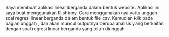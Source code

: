Saya membuat aplikasi linear berganda dalam bentuk website. Aplikasi ini saya buat menggunakan R-shinny.
Cara menggunakan nya yaitu unggah soal regresi linear berganda dalam bentuk file csv. Kemudian klik pada bagian unggah , dan akan muncul outputnya berupa analisis 
yang berkaitan dengan soal regresi linear berganda yang telah diunggah
